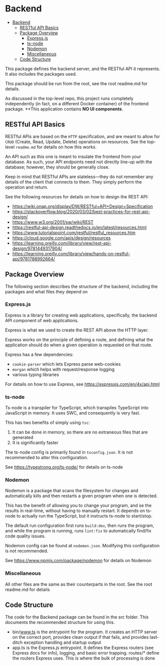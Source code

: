 # Backend
<!-- TOC -->
* [Backend](#backend)
  * [RESTful API Basics](#restful-api-basics)
  * [Package Overview](#package-overview)
    * [Express.js](#expressjs)
    * [ts-node](#ts-node)
    * [Nodemon](#nodemon)
    * [Miscellaneous](#miscellaneous)
  * [Code Structure](#code-structure)
<!-- TOC -->

This package defines the backend server, and the RESTful API it
represents. It also includes the packages used.

This package should be run from the root, see the root readme.md for details.

As discussed in the top-level repo, this project runs completely independently
(in fact, on a different Docker container) of the frontend package.
**This application contains **NO UI components**.

## RESTful API Basics
RESTful APIs are based on the `HTTP` specification, and are
meant to allow for `CRUD` (Create, Read, Update, Delete) operations
on resources. See the top-level `readme.md` for details on how this
works.

An API such as this one is meant to insulate the frontend from your database.
As such, your API endpoints need not directly line-up with the database;
however, they should be generally close.

Keep in mind that RESTful APIs are stateless—they do not remember
any details of the client that connects to them. They simply perform the
operation and return.

See the following resources for details on how to design the REST API:
- https://wiki.onap.org/display/DW/RESTful+API+Design+Specification
- https://stackoverflow.blog/2020/03/02/best-practices-for-rest-api-design/
- https://www.w3.org/2001/sw/wiki/REST
- https://restful-api-design.readthedocs.io/en/latest/resources.html
- https://www.tutorialspoint.com/restful/restful_resources.htm
- https://cloud.google.com/apis/design/resources
- https://learning.oreilly.com/library/view/rest-api-design/9781449317904/
- https://learning.oreilly.com/library/view/hands-on-restful-api/9781788992664/

## Package Overview
The following section describes the structure of the backend, including the packages
and what files they depend on

### Express.js
Express is a library for creating web applications, specifically,
the backend API component of web applications.

Express is what we used to create the REST API above the HTTP layer.

Express works on the principle of defining a route, and defining what the application
should do when a given operation is requested on that route.

Express has a few dependencies:
- `cookie-parser` which lets Express parse web-cookies
- `morgan` which helps with request/response logging
- various typing libraries

For details on how to use Express, see https://expressjs.com/en/4x/api.html

### ts-node
Ts-node is a transpiler for TypeScript, which transpiles TypeScript into
JavaScript in memory. It uses SWC, and consequently is very fast.

This has two benefits of simply using `tsc`:
1. It can be done in memory, so there are no extraneous files that are 
generated
2. It is significantly faster

The ts-node config is primarily found in `tsconfig.json`. It is not recommended
to alter this configuration.

See https://typestrong.org/ts-node/ for details on ts-node

### Nodemon
Nodemon is a package that scans the filesystem for changes
and automatically kills and then restarts a given program when one is
detected.

This has the benefit of allowing you to change your program, and se
the results in real-time, without having to manually restart. It depends
on ts-node to actually run the TypeScript, but it instructs ts-node
to start/stop.

The default run configuration first runs `build:dev`, then runs the program,
and while the program is running, runs `lint:fix` to automatically find/fix
code quality issues.

Nodemon config can be found at `nodemon.json`. Modifying this configuration
is not recommended.

See https://www.npmjs.com/package/nodemon for details on Nodemon

### Miscellaneous
All other files are the same as their counterparts in the root. See
the root readme.md for details

## Code Structure
The code for the Backend package can be found in the src folder. This
documents the recommended structure for using this.

- bin/www.ts is the entrypoint for the program. It creates an HTTP
server on the correct port, provides clean output if that fails, and provides
last-ditch exception handling and startup output
- app.ts is the Express.js entrypoint. It defines the Express routers 
(see Express docs for info), logging, and basic error trapping.
routes/* define the routers Express uses. This is where the bulk
of processing is done